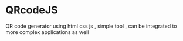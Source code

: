 # QRcodeJS
QR code generator using html css js , simple tool , can be integrated to more complex applications as well 
